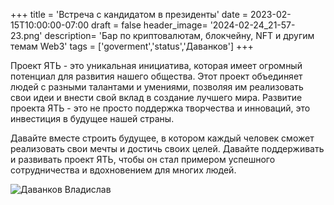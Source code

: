 +++
title = 'Встреча с кандидатом в президенты'
date = 2023-02-15T10:00:00-07:00
draft = false
header_image= '2024-02-24_21-57-23.png'
description= 'Бар по криптовалютам, блокчейну, NFT и другим темам Web3'
tags = ['goverment','status','Даванков']
+++


Проект ЯТЬ - это уникальная инициатива, которая имеет огромный потенциал для развития нашего общества. Этот проект объединяет людей с разными талантами и умениями, позволяя им реализовать свои идеи и внести свой вклад в создание лучшего мира. Развитие проекта ЯТЬ - это не просто поддержка творчества и инноваций, это инвестиция в будущее нашей страны.

Давайте вместе строить будущее, в котором каждый человек сможет реализовать свои мечты и достичь своих целей. Давайте поддерживать и развивать проект ЯТЬ, чтобы он стал примером успешного сотрудничества и вдохновением для многих людей.

![Даванков Владислав](IMG_20240220_105706_270-01.jpeg)




